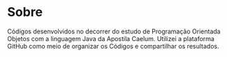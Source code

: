 <h1>Sobre</h1>

Códigos desenvolvidos no decorrer do estudo de Programação Orientada  Objetos com a linguagem Java da Apostila Caelum.
Utilizei a plataforma GitHub como meio de organizar os Códigos e compartilhar os resultados.
